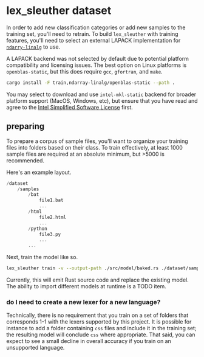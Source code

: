 # lex_sleuther dataset

In order to add new classification categories or add new samples to the training set, you'll need to retrain. To build `lex_sleuther` with training features, you'll need to select an external LAPACK implementation for [`ndarry-linalg`](https://github.com/rust-ndarray/ndarray-linalg?tab=readme-ov-file#backend-features) to use.

A LAPACK backend was not selected by default due to potential platform compatibility and licensing issues. The best option on Linux platforms is `openblas-static`, but this does require `gcc`, `gfortran`, and `make`. 

```bash
cargo install -F train,ndarray-linalg/openblas-static --path .
```

You may select to download and use `intel-mkl-static` backend for broader platform support (MacOS, Windows, etc), but ensure that you have read and agree to the [Intel Simplified Software License](https://www.intel.com/content/www/us/en/developer/articles/license/end-user-license-agreement.html) first. 


## preparing

To prepare a corpus of sample files, you'll want to organize your training files into folders based on their class. To train effectively, at least 1000 sample files are required at an absolute minimum, but >5000 is recommended. 

Here's an example layout.

```rust
/dataset
    /samples
        /bat
            file1.bat
            ...
        /html
            file2.html
            ...
        /python
            file3.py
            ...
        ...
```

Next, train the model like so.

```bash
lex_sleuther train -v --output-path ./src/model/baked.rs ./dataset/samples/*
```

Currently, this will emit Rust source code and replace the existing model. The ability to import different models at runtime is a TODO item.

### do I need to create a new lexer for a new language?

Technically, there is no requirement that you train on a set of folders that corresponds 1-1 with the lexers supported by this project. It is possible for instance to add a folder containing `css` files and include it in the training set; the resulting model will conclude `css` where appropriate. That said, you can expect to see a small decline in overall accuracy if you train on an unsupported language.